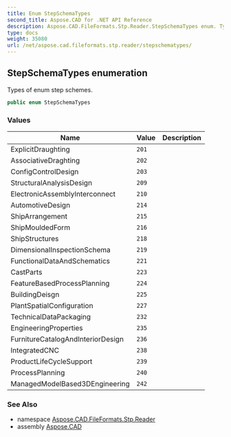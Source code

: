 ```yaml
---
title: Enum StepSchemaTypes
second_title: Aspose.CAD for .NET API Reference
description: Aspose.CAD.FileFormats.Stp.Reader.StepSchemaTypes enum. Types of enum step schemes
type: docs
weight: 35080
url: /net/aspose.cad.fileformats.stp.reader/stepschematypes/
---
```

## StepSchemaTypes enumeration

Types of enum step schemes.

```csharp
public enum StepSchemaTypes
```

### Values

| Name | Value | Description |
| --- | --- | --- |
| ExplicitDraughting | `201` |  |
| AssociativeDraghting | `202` |  |
| ConfigControlDesign | `203` |  |
| StructuralAnalysisDesign | `209` |  |
| ElectronicAssemblyInterconnect | `210` |  |
| AutomotiveDesign | `214` |  |
| ShipArrangement | `215` |  |
| ShipMouldedForm | `216` |  |
| ShipStructures | `218` |  |
| DimensionalInspectionSchema | `219` |  |
| FunctionalDataAndSchematics | `221` |  |
| CastParts | `223` |  |
| FeatureBasedProcessPlanning | `224` |  |
| BuildingDeisgn | `225` |  |
| PlantSpatialConfiguration | `227` |  |
| TechnicalDataPackaging | `232` |  |
| EngineeringProperties | `235` |  |
| FurnitureCatalogAndInteriorDesign | `236` |  |
| IntegratedCNC | `238` |  |
| ProductLifeCycleSupport | `239` |  |
| ProcessPlanning | `240` |  |
| ManagedModelBased3DEngineering | `242` |  |

### See Also

* namespace [Aspose.CAD.FileFormats.Stp.Reader](../../aspose.cad.fileformats.stp.reader/)
* assembly [Aspose.CAD](../../)


